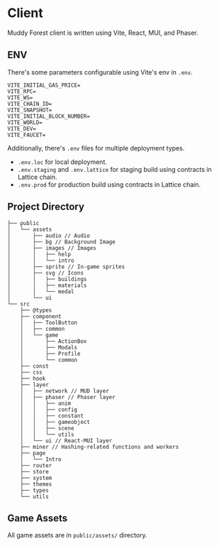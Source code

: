 # Client

Muddy Forest client is written using Vite, React, MUI, and Phaser.

## ENV

There's some parameters configurable using Vite's env in `.env`.

```
VITE_INITIAL_GAS_PRICE=
VITE_RPC=
VITE_WS=
VITE_CHAIN_ID=
VITE_SNAPSHOT=
VITE_INITIAL_BLOCK_NUMBER=
VITE_WORLD=
VITE_DEV=
VITE_FAUCET=
```

Additionally, there's `.env` files for multiple deployment types.

- `.env.loc` for local deployment.
- `.env.staging` and `.env.lattice` for staging build using contracts in Lattice chain.
- `.env.prod` for production build using contracts in Lattice chain.

## Project Directory

```
├── public
│   └── assets
│       ├── audio // Audio
│       ├── bg // Background Image
│       ├── images // Images
│       │   ├── help
│       │   └── intro
│       ├── sprite // In-game sprites
│       ├── svg // Icons
│       │   ├── buildings
│       │   ├── materials
│       │   └── medal
│       └── ui
└── src
    ├── @types
    ├── component
    │   ├── ToolButton
    │   ├── common
    │   └── game
    │       ├── ActionBox
    │       ├── Modals
    │       ├── Profile
    │       └── common
    ├── const
    ├── css
    ├── hook
    ├── layer
    │   ├── network // MUD layer
    │   ├── phaser // Phaser layer
    │   │   ├── anim
    │   │   ├── config
    │   │   ├── constant
    │   │   ├── gameobject
    │   │   ├── scene
    │   │   └── utils
    │   └── ui // React-MUI layer
    ├── miner // Hashing-related functions and workers
    ├── page
    │   └── Intro
    ├── router
    ├── store
    ├── system
    ├── themes
    ├── types
    └── utils
```

## Game Assets

All game assets are in `public/assets/` directory.
